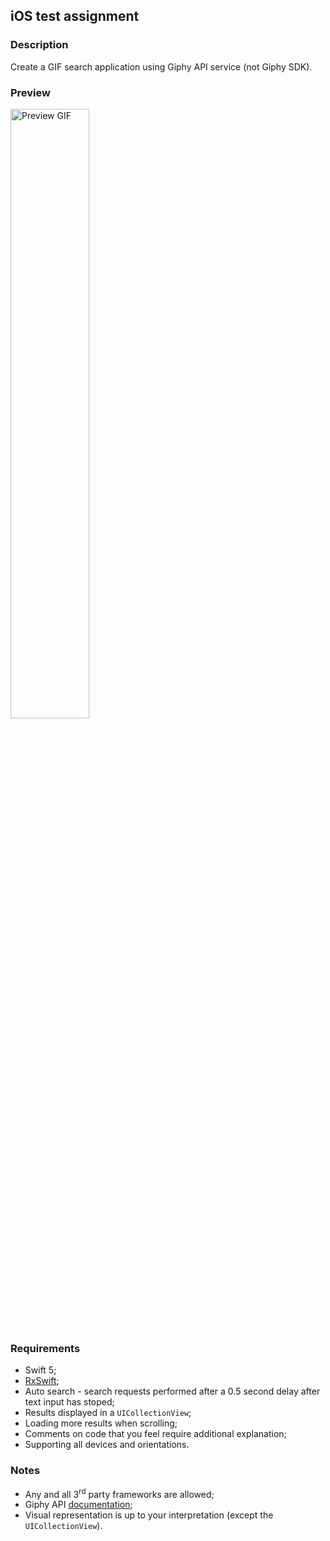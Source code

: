 ## iOS test assignment

### Description

Create a GIF search application using Giphy API service (not Giphy SDK).

### Preview

<img alt="Preview GIF" width="50%" src="preview.gif" />

### Requirements

- Swift 5;
- [RxSwift](https://github.com/ReactiveX/RxSwift);
- Auto search - search requests performed after a 0.5 second delay after text input has stoped;
- Results displayed in a `UICollectionView`;
- Loading more results when scrolling;
- Comments on code that you feel require additional explanation;
- Supporting all devices and orientations.

### Notes

- Any and all 3<sup>rd</sup> party frameworks are allowed;
- Giphy API [documentation](https://developers.giphy.com/docs/api/endpoint#search);
- Visual representation is up to your interpretation (except the `UICollectionView`).

